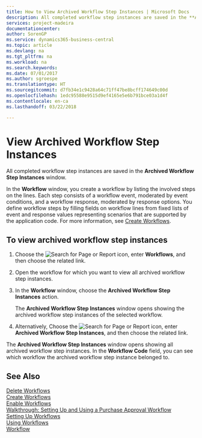```yaml
---
title: How to View Archived Workflow Step Instances | Microsoft Docs
description: All completed workflow step instances are saved in the **Archived Workflow Step Instances** window.
services: project-madeira
documentationcenter: 
author: SorenGP
ms.service: dynamics365-business-central
ms.topic: article
ms.devlang: na
ms.tgt_pltfrm: na
ms.workload: na
ms.search.keywords: 
ms.date: 07/01/2017
ms.author: sgroespe
ms.translationtype: HT
ms.sourcegitcommit: d7fb34e1c9428a64c71ff47be8bcff174649c00d
ms.openlocfilehash: 1edc95588e9515d9ef4165e5e6b791bce03a1d4f
ms.contentlocale: en-ca
ms.lasthandoff: 03/22/2018

---
```

# <a name="view-archived-workflow-step-instances"></a>View Archived Workflow Step Instances
All completed workflow step instances are saved in the **Archived Workflow Step Instances** window.  

 In the **Workflow** window, you create a workflow by listing the involved steps on the lines. Each step consists of a workflow event, moderated by event conditions, and a workflow response, moderated by response options. You define workflow steps by filling fields on workflow lines from fixed lists of event and response values representing scenarios that are supported by the application code. For more information, see [Create Workflows](across-how-to-create-workflows.md).  

## <a name="to-view-archived-workflow-step-instances"></a>To view archived workflow step instances  
1.  Choose the ![Search for Page or Report](media/ui-search/search_small.png "Search for Page or Report icon") icon, enter **Workflows**, and then choose the related link.  
2.  Open the workflow for which you want to view all archived workflow step instances.  
3.  In the **Workflow** window, choose the **Archived Workflow Step Instances** action.  

    The **Archived Workflow Step Instances** window opens showing the archived workflow step instances of the selected workflow.  
4.  Alternatively, Choose the ![Search for Page or Report](media/ui-search/search_small.png "Search for Page or Report icon") icon, enter **Archived Workflow Step Instances**, and then choose the related link.  

The **Archived Workflow Step Instances** window opens showing all archived workflow step instances. In the **Workflow Code** field, you can see which workflow the archived workflow step instance belonged to.  

## <a name="see-also"></a>See Also  
 [Delete Workflows](across-how-to-delete-workflows.md)   
 [Create Workflows](across-how-to-create-workflows.md)   
 [Enable Workflows](across-how-to-enable-workflows.md)   
 [Walkthrough: Setting Up and Using a Purchase Approval Workflow](walkthrough-setting-up-and-using-a-purchase-approval-workflow.md)   
 [Setting Up Workflows](across-set-up-workflows.md)   
 [Using Workflows](across-use-workflows.md)   
 [Workflow](across-workflow.md)

